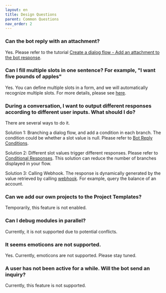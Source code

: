 ```yaml
---
layout: en
title: Design Questions
parent: Common Questions
nav_order: 2
---
```


### Can the bot reply with an attachment?
Yes. Please refer to the tutorial [Create a dialog flow - Add an attachment to the bot response](/docs/tutorial/flow/).

### Can I fill multiple slots in one sentence? For example, "I want five pounds of apples"
Yes. You can define multiple slots in a form, and we will automatically recognize multiple slots. For more details, please see [here](/docs/tutorial/form/).

### During a conversation, I want to output different responses according to different user inputs. What should I do?
There are several ways to do it.

Solution 1: Branching a dialog flow, and add a condition in each branch.  The condition could be whether a slot value is null. Please refer to [Bot Reply Conditions](/docs/advance_control/reply_conditions/).

Solution 2: Different slot values trigger different responses. Please refer to [Conditional Responses](/docs/advance_control/conditional_response/).  This solution can reduce the number of branches displayed in your flow.

Solution 3: Calling Webhook. The response is dynamically generated by the value retrieved by calling [webhook](/docs/webhook/01-webhook/). For example, query the balance of an account.

### Can we add our own projects to the Project Templates?
Temporarily, this feature is not enabled.

### Can I debug modules in parallel?
Currently, it is not supported due to potential conflicts.

### It seems emoticons are not supported.
Yes. Currently, emoticons are not supported. Please stay tuned.

### A user has not been active for a while. Will the bot send an inquiry?
Currently, this feature is not supported.  
